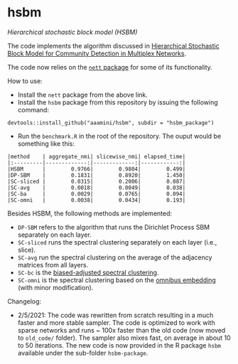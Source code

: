 # hsbm
*Hierarchical stochastic block model (HSBM)*

The code implements the algorithm discussed in [Hierarchical Stochastic Block Model for Community Detection in Multiplex Networks](https://arxiv.org/abs/1904.05330).

The code now relies on the [`nett` package](https://github.com/aaamini/nett) for some of its functionality. 

How to use:
- Install the `nett` package from the above link.
- Install the `hsbm` package from this repository by issuing the following command:
```
devtools::install_github("aaamini/hsbm", subdir = "hsbm_package")
```
- Run the `benchmark.R` in the root of the repository. The ouput would be something like this:
```
|method    | aggregate_nmi| slicewise_nmi| elapsed_time|
|:---------|-------------:|-------------:|------------:|
|HSBM      |        0.9766|        0.9804|        0.499|
|DP-SBM    |        0.1831|        0.8920|        1.450|
|SC-sliced |        0.0315|        0.2006|        0.087|
|SC-avg    |        0.0018|        0.0049|        0.038|
|SC-ba     |        0.0029|        0.0765|        0.094|
|SC-omni   |        0.0038|        0.0434|        0.193|
```
Besides HSBM, the following methods are implemented:

- `DP-SBM` refers to the algorithm that runs the Dirichlet Process SBM separately on each layer. 
- `SC-sliced` runs the spectral clustering separately on each layer (i.e., slice).  
- `SC-avg` run the spectral clustering on the average of the adjacency matrices from all layers. 
- `SC-bc` is the [biased-adjusted spectral clustering](https://arxiv.org/abs/2003.08222). 
- `SC-omni` is the spectral clustering based on the [omnibus embedding](https://arxiv.org/abs/1705.09355) (with minor modification).

Changelog:
- 2/5/2021: The code was rewritten from scratch resulting in a much faster and more stable sampler. The code is optimized to work with sparse networks and runs ~ 100x faster than the old code (now moved to `old_code/` folder). The sampler also mixes fast, on average in about 10 to 50 iterations. The new code is now provided in the R package `hsbm` available under the sub-folder `hsbm-package`. 


